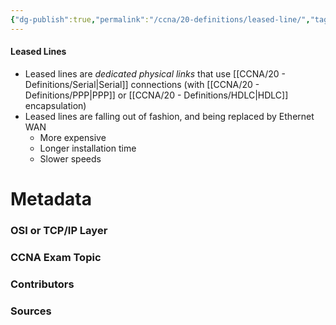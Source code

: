 ```yaml
---
{"dg-publish":true,"permalink":"/ccna/20-definitions/leased-line/","tags":["defs_ccna"],"created":"2023-11-05T10:55:11.000-08:00","updated":"2023-11-06T17:09:24.000-08:00"}
---
```


#### Leased Lines
- Leased lines are *dedicated physical links* that use [[CCNA/20 - Definitions/Serial\|Serial]] connections (with [[CCNA/20 - Definitions/PPP\|PPP]] or [[CCNA/20 - Definitions/HDLC\|HDLC]] encapsulation)
- Leased lines are falling out of fashion, and being replaced by Ethernet WAN
	- More expensive
	- Longer installation time
	- Slower speeds






# Metadata
### OSI or TCP/IP Layer

### CCNA Exam Topic

### Contributors

### Sources

